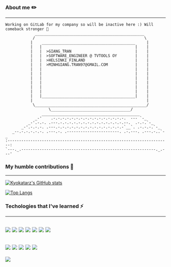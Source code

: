 ### About me ✏️
---
```
Working on GitLab for my company so will be inactive here :) Will comeback stronger 💪
             ________________________________________________
            /                                                \
           |    _________________________________________     |
           |   |                                         |    |
           |   |  >GIANG_TRAN                            |    |
           |   |  >SOFTWARE_ENGINEER @ TVTOOLS OY        |    |
           |   |  >HELSINKI_FINLAND                      |    |
           |   |  >MINHGIANG.TRAN97@GMAIL.COM            |    |
           |   |                                         |    |
           |   |                                         |    |
           |   |                                         |    |
           |   |                                         |    |
           |   |                                         |    |
           |   |                                         |    |
           |   |_________________________________________|    |
           |                                                  |
            \_________________________________________________/
                   \___________________________________/
                ___________________________________________
             _-'    .-.-.-.-.-.-.-.-.-.-.-.-.-.-.-.-.  --- `-_
          _-'.-.-. .---.-.-.-.-.-.-.-.-.-.-.-.-.-.-.--.  .-.-.`-_
       _-'.-.-.-. .---.-.-.-.-.-.-.-.-.-.-.-.-.-.-.-`__`. .-.-.-.`-_
   _--.-.-.-.-.-. .---.-. .-----------------------. .-.---. .---.-..`-_
:-----------------------------------------------------------------------:
`---._.-----------------------------------------------------------._.---'

```

### My humble contributions 📖
--- 

[![Kyokatarz's GitHub stats](https://github-readme-stats.vercel.app/api?username=kyokatarz&count_private=true&show_icons=true&theme=radical)
](https://github.com/anuraghazra/github-readme-stats) 

[![Top Langs](https://github-readme-stats.vercel.app/api/top-langs/?username=kyokatarz&count_private=true&show_icons=true&theme=radical&hide=shell&langs_count=5&layout=compact)](https://github.com/anuraghazra/github-readme-stats)

### Techologies that I've learned ⚡
---
<img src="https://img.shields.io/badge/TypeScript-007ACC?style=for-the-badge&logo=typescript&logoColor=white"/> <img src="https://img.shields.io/badge/React-20232A?style=for-the-badge&logo=react&logoColor=61DAFB"/> <img src="https://img.shields.io/badge/next.js-000000?style=for-the-badge&logo=nextdotjs&logoColor=white"/> <img src="https://img.shields.io/badge/Gatsby-663399?style=for-the-badge&logo=gatsby&logoColor=white"/> 
<img src="https://img.shields.io/badge/Sass-CC6699?style=for-the-badge&logo=sass&logoColor=white"/> <img src="https://img.shields.io/badge/Material--UI-0081CB?style=for-the-badge&logo=material-ui&logoColor=white"/> <img src="https://img.shields.io/badge/Tailwind_CSS-38B2AC?style=for-the-badge&logo=tailwind-css&logoColor=white"/>
--
<img src="https://img.shields.io/badge/Node.js-339933?style=for-the-badge&logo=nodedotjs&logoColor=white"/>  <img src="https://img.shields.io/badge/Express.js-000000?style=for-the-badge&logo=express&logoColor=white"/> <img src="https://img.shields.io/badge/nestjs-E0234E?style=for-the-badge&logo=nestjs&logoColor=white"/> <img src="https://img.shields.io/badge/MongoDB-4EA94B?style=for-the-badge&logo=mongodb&logoColor=white"/> <img src="https://img.shields.io/badge/PostgreSQL-316192?style=for-the-badge&logo=postgresql&logoColor=white" />
--
<img src="https://img.shields.io/badge/Jest-C21325?style=for-the-badge&logo=jest&logoColor=white" />

